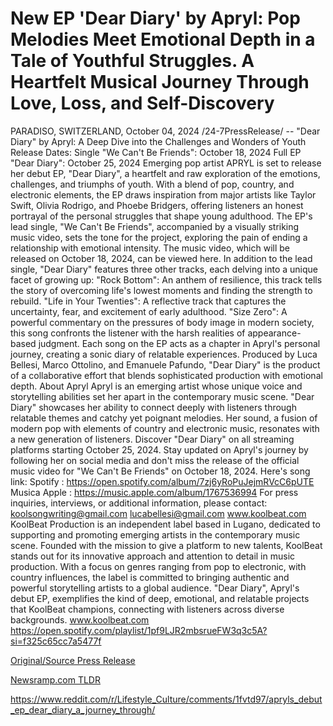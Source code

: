 # New EP 'Dear Diary' by Apryl: Pop Melodies Meet Emotional Depth in a Tale of Youthful Struggles. A Heartfelt Musical Journey Through Love, Loss, and Self-Discovery

PARADISO, SWITZERLAND, October 04, 2024 /24-7PressRelease/ -- "Dear Diary" by Apryl: A Deep Dive into the Challenges and Wonders of Youth  Release Dates:  Single "We Can't Be Friends": October 18, 2024 Full EP "Dear Diary": October 25, 2024 Emerging pop artist APRYL is set to release her debut EP, "Dear Diary", a heartfelt and raw exploration of the emotions, challenges, and triumphs of youth. With a blend of pop, country, and electronic elements, the EP draws inspiration from major artists like Taylor Swift, Olivia Rodrigo, and Phoebe Bridgers, offering listeners an honest portrayal of the personal struggles that shape young adulthood.  The EP's lead single, "We Can't Be Friends", accompanied by a visually striking music video, sets the tone for the project, exploring the pain of ending a relationship with emotional intensity. The music video, which will be released on October 18, 2024, can be viewed here.  In addition to the lead single, "Dear Diary" features three other tracks, each delving into a unique facet of growing up:  "Rock Bottom": An anthem of resilience, this track tells the story of overcoming life's lowest moments and finding the strength to rebuild. "Life in Your Twenties": A reflective track that captures the uncertainty, fear, and excitement of early adulthood. "Size Zero": A powerful commentary on the pressures of body image in modern society, this song confronts the listener with the harsh realities of appearance-based judgment. Each song on the EP acts as a chapter in Apryl's personal journey, creating a sonic diary of relatable experiences. Produced by Luca Bellesi, Marco Ottolino, and Emanuele Pafundo, "Dear Diary" is the product of a collaborative effort that blends sophisticated production with emotional depth.  About Apryl Apryl is an emerging artist whose unique voice and storytelling abilities set her apart in the contemporary music scene. "Dear Diary" showcases her ability to connect deeply with listeners through relatable themes and catchy yet poignant melodies. Her sound, a fusion of modern pop with elements of country and electronic music, resonates with a new generation of listeners.  Discover "Dear Diary" on all streaming platforms starting October 25, 2024. Stay updated on Apryl's journey by following her on social media and don't miss the release of the official music video for "We Can't Be Friends" on October 18, 2024.  Here's song link:  Spotify : https://open.spotify.com/album/7zj6yRoPuJejmRVcC6pUTE Musica Apple : https://music.apple.com/album/1767536994  For press inquiries, interviews, or additional information, please contact:  koolsongwriting@gmail.com lucabellesi@gmail.com www.koolbeat.com  KoolBeat Production is an independent label based in Lugano, dedicated to supporting and promoting emerging artists in the contemporary music scene. Founded with the mission to give a platform to new talents, KoolBeat stands out for its innovative approach and attention to detail in music production. With a focus on genres ranging from pop to electronic, with country influences, the label is committed to bringing authentic and powerful storytelling artists to a global audience. "Dear Diary", Apryl's debut EP, exemplifies the kind of deep, emotional, and relatable projects that KoolBeat champions, connecting with listeners across diverse backgrounds.  www.koolbeat.com https://open.spotify.com/playlist/1pf9LJR2mbsrueFW3q3c5A?si=f325c65cc7a5477f 

[Original/Source Press Release](https://www.24-7pressrelease.com/press-release/514968/new-ep-dear-diary-by-apryl-pop-melodies-meet-emotional-depth-in-a-tale-of-youthful-struggles-a-heartfelt-musical-journey-through-love-loss-and-self-discovery)
                    

[Newsramp.com TLDR](None) 

https://www.reddit.com/r/Lifestyle_Culture/comments/1fvtd97/apryls_debut_ep_dear_diary_a_journey_through/